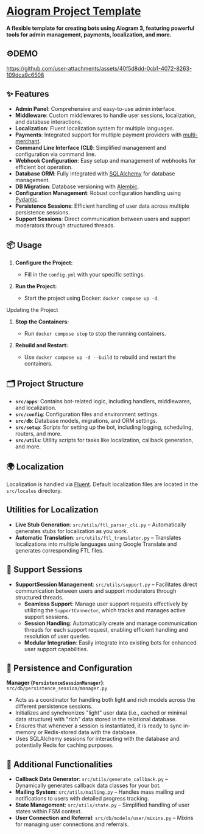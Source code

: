 # [Aiogram Project Template](https://github.com/taimast/AiogramTemplate)

**A flexible template for creating bots using Aiogram 3, featuring powerful tools for admin management, payments, localization, and more.**

## ⚙️DEMO

https://github.com/user-attachments/assets/40f5d8dd-0cb1-4072-8263-109dca9c6508









## ✨ Features

- **Admin Panel**: Comprehensive and easy-to-use admin interface.
- **Middleware**: Custom middlewares to handle user sessions, localization, and database interactions.
- **Localization**: Fluent localization system for multiple languages.
- **Payments**: Integrated support for multiple payment providers with [multi-merchant](https://github.com/taimast/multi-merchant).
- **Command Line Interface (CLI)**: Simplified management and configuration via command line.
- **Webhook Configuration**: Easy setup and management of webhooks for efficient bot operation.
- **Database ORM**: Fully integrated with [SQLAlchemy](https://github.com/sqlalchemy/sqlalchemy) for database management.
- **DB Migration**: Database versioning with [Alembic](https://github.com/sqlalchemy/alembic).
- **Configuration Management**: Robust configuration handling using [Pydantic](https://github.com/pydantic/pydantic).
- **Persistence Sessions**: Efficient handling of user data across multiple persistence sessions.
- **Support Sessions**: Direct communication between users and support moderators through structured threads.

## 📦 Usage
1. **Configure the Project:**
   - Fill in the `config.yml` with your specific settings.

2. **Run the Project:**
   - Start the project using Docker: `docker compose up -d`.

Updating the Project
1. **Stop the Containers:**
   - Run `docker compose stop` to stop the running containers.

2. **Rebuild and Restart:**
   - Use `docker compose up -d --build` to rebuild and restart the containers.

## 🗂️ Project Structure

- **`src/apps`**: Contains bot-related logic, including handlers, middlewares, and localization.
- **`src/config`**: Configuration files and environment settings.
- **`src/db`**: Database models, migrations, and ORM settings.
- **`src/setup`**: Scripts for setting up the bot, including logging, scheduling, routers, and more.
- **`src/utils`**: Utility scripts for tasks like localization, callback generation, and more.

## 🌍 Localization

Localization is handled via [Fluent](https://projectfluent.org/fluent/guide). Default localization files are located in the `src/locales` directory.

## Utilities for Localization

- **Live Stub Generation**: `src/utils/ftl_parser_cli.py` – Automatically generates stubs for localization as you work.
- **Automatic Translation**: `src/utils/ftl_translator.py` – Translates localizations into multiple languages using Google Translate and generates corresponding FTL files.


## 🔧 Support Sessions
- **SupportSession Management**: `src/utils/support.py` – Facilitates direct communication between users and support moderators through structured threads.
  - **Seamless Support**: Manage user support requests effectively by utilizing the `SupportConnector`, which tracks and manages active support sessions.
  - **Session Handling**: Automatically create and manage communication threads for each support request, enabling efficient handling and resolution of user queries.
  - **Modular Integration**: Easily integrate into existing bots for enhanced user support capabilities.


## 💾 Persistence and Configuration
**Manager (`PersistenceSessionManager`)**: `src/db/persistence_session/manager.py`
   - Acts as a coordinator for handling both light and rich models across the different persistence sessions.
   - Initializes and synchronizes "light" user data (i.e., cached or minimal data structure) with "rich" data stored in the relational database.
   - Ensures that whenever a session is instantiated, it is ready to sync in-memory or Redis-stored data with the database.
   - Uses SQLAlchemy sessions for interacting with the database and potentially Redis for caching purposes.


## 🚀 Additional Functionalities

- **Callback Data Generator**: `src/utils/generate_callback.py` – Dynamically generates callback data classes for your bot.
- **Mailing System**: `src/utils/mailing.py` – Handles mass mailing and notifications to users with detailed progress tracking.
- **State Management**: `src/utils/state.py` – Simplified handling of user states within FSM context.
- **User Connection and Referral**: `src/db/models/user/mixins.py` – Mixins for managing user connections and referrals.
